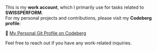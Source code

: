 This is my **work account**, which I primarily use for tasks related to **SWISSPERFORM**.  
For my personal projects and contributions, please visit my **Codeberg profile**:  

🔗 [My Personal Git Profile on Codeberg](https://codeberg.org/your-username)  

Feel free to reach out if you have any work-related inquiries.  

<!--
**Latzox/Latzox** is a ✨ _special_ ✨ repository because its `README.md` (this file) appears on your GitHub profile.

Here are some ideas to get you started:

- 🔭 I’m currently working on ...
- 🌱 I’m currently learning ...
- 👯 I’m looking to collaborate on ...
- 🤔 I’m looking for help with ...
- 💬 Ask me about ...
- 📫 How to reach me: ...
- 😄 Pronouns: ...
- ⚡ Fun fact: ...
-->
